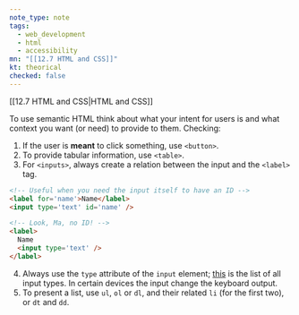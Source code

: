 ```yaml
---
note_type: note
tags:
  - web_development
  - html
  - accessibility
mn: "[[12.7 HTML and CSS]]"
kt: theorical
checked: false
---
```

[[12.7 HTML and CSS|HTML and CSS]]

To use semantic HTML think about  what your intent for users is and what context you want (or need) to provide to them. Checking:
1. If the user is **meant** to click something, use `<button>`. 
2. To provide tabular information, use `<table>`.
3. For `<inputs>`, always create a relation between the input and the `<label>` tag. 

```html
<!-- Useful when you need the input itself to have an ID -->
<label for='name'>Name</label>
<input type='text' id='name' />

<!-- Look, Ma, no ID! -->
<label>
  Name
  <input type='text' />
</label>
```

4. Always use the `type` attribute of the `input` element; [this](https://developer.mozilla.org/en-US/docs/Web/HTML/Element/input#input_types) is the list of all input types. In certain devices the input change the keyboard output.
5. To present a list, use `ul`, `ol` or `dl`, and their related `li` (for the first two), or `dt` and `dd`. 
